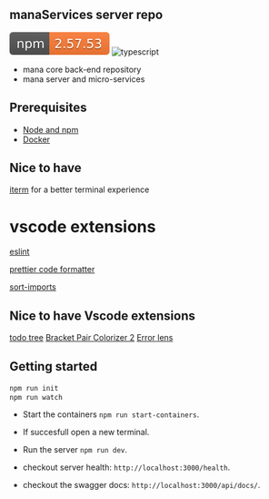 ## manaServices server repo

![current version](badges/version.svg) ![typescript](https://img.shields.io/badge/built%20with-typescript-3178C6.svg)

- mana core back-end repository
- mana server and micro-services

## Prerequisites

- [Node and npm](https://nodejs.org/en/download/1)
- [Docker](https://www.docker.com/)

## Nice to have

[iterm](https://iterm2.com/) for a better terminal experience

# vscode extensions

[eslint](https://marketplace.visualstudio.com/items?itemName=dbaeumer.vscode-eslint)

[prettier code formatter](https://marketplace.visualstudio.com/items?itemName=esbenp.prettier-vscode)

[sort-imports](https://marketplace.visualstudio.com/items?itemName=amatiasq.sort-imports)

## Nice to have Vscode extensions

[todo tree](https://marketplace.visualstudio.com/items?itemName=Gruntfuggly.todo-tree)
[Bracket Pair Colorizer 2](https://marketplace.visualstudio.com/items?itemName=CoenraadS.bracket-pair-colorizer-2)
[Error lens](https://marketplace.visualstudio.com/items?itemName=usernamehw.errorlens)

## Getting started

```
npm run init
npm run watch
```

- Start the containers `npm run start-containers`.
- If succesfull open a new terminal.
- Run the server `npm run dev`.

- checkout server health: `http://localhost:3000/health`.
- checkout the swagger docs: `http://localhost:3000/api/docs/`.
